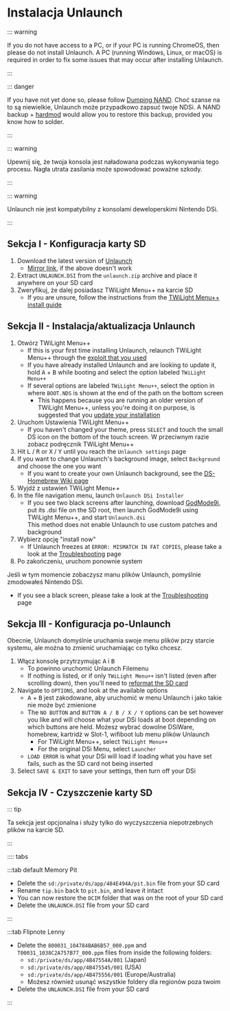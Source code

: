 # Instalacja Unlaunch

::: warning

If you do not have access to a PC, or if your PC is running ChromeOS, then please do not install Unlaunch. A PC (running Windows, Linux, or macOS) is required in order to fix some issues that may occur after installing Unlaunch.

:::

::: danger

If you have not yet done so, please follow [Dumping NAND](dumping-nand.html). Choć szanse na to są niewielkie, Unlaunch może przypadkowo zapsuć twoje NDSi. A NAND backup + [hardmod](https://wiki.ds-homebrew.com/ds-index/hardmod) would allow you to restore this backup, provided you know how to solder.

:::

::: warning

Upewnij się, że twoja konsola jest naładowana podczas wykonywania tego procesu. Nagła utrata zasilania może spowodować poważne szkody.

:::

::: warning

Unlaunch nie jest kompatybilny z konsolami deweloperskimi Nintendo DSi.

:::

## Sekcja I - Konfiguracja karty SD

1. Download the latest version of [Unlaunch](https://problemkaputt.de/unlaunch.zip)
   - [Mirror link](https://web.archive.org/web/20201112031436/https://problemkaputt.de/unlaunch.zip), if the above doesn't work
2. Extract `UNLAUNCH.DSI` from the `unlaunch.zip` archive and place it anywhere on your SD card
3. Zweryfikuj, że dalej posiadasz TWiLight Menu++ na karcie SD
   - If you are unsure, follow the instructions from the [TWiLight Menu++ install guide](https://wiki.ds-homebrew.com/twilightmenu/installing-dsi)

## Sekcja II - Instalacja/aktualizacja Unlaunch

1. Otwórz TWiLight Menu++
   - If this is your first time installing Unlaunch, relaunch TWiLight Menu++ through the [exploit that you used](launching-the-exploit.html)
   - If you have already installed Unlaunch and are looking to update it, hold <kbd class="face">A</kbd> + <kbd class="face">B</kbd> while booting and select the option labeled `TWiLight Menu++`
   - If several options are labeled `TWiLight Menu++`, select the option in where `BOOT.NDS` is shown at the end of the path on the bottom screen
     - This happens because you are running an older version of TWiLight Menu++, unless you're doing it on purpose, is suggested that you [update your installation](https://wiki.ds-homebrew.com/twilightmenu/updating-dsi)
2. Uruchom Ustawienia TWiLight Menu++
   - If you haven't changed your theme, press `SELECT` and touch the small DS icon on the bottom of the touch screen. W przeciwnym razie zobacz podręcznik TWiLight Menu++
3. Hit <kbd class="l">L</kbd> / <kbd class="r">R</kbd> or <kbd class="face">X</kbd> / <kbd class="face">Y</kbd> until you reach the `Unlaunch settings` page
4. If you want to change Unlaunch's background image, select `Background` and choose the one you want
   - If you want to create your own Unlaunch background, see the [DS-Homebrew Wiki page](https://wiki.ds-homebrew.com/twilightmenu/custom-unlaunch-backgrounds)
5. Wyjdź z ustawień TWiLight Menu++
6. In the file navigation menu, launch `Unlaunch DSi Installer`
   - If you see two black screens after launching, download [GodMode9i](https://github.com/DS-Homebrew/GodMode9i/releases), put its .dsi file on the SD root, then launch GodMode9i using TWiLight Menu++, and start `Unlaunch.dsi`\
     This method does not enable Unlaunch to use custom patches and background
7. Wybierz opcję "install now"
   - If Unlaunch freezes at `ERROR: MISMATCH IN FAT COPIES`, please take a look at the [Troubleshooting](troubleshooting.html) page
8. Po zakończeniu, uruchom ponownie system

Jeśli w tym momencie zobaczysz manu plików Unlaunch, pomyślnie zmodowałeś Nintendo DSi.

- If you see a black screen, please take a look at the [Troubleshooting](troubleshooting.html) page

## Sekcja III - Konfiguracja po-Unlaunch

Obecnie, Unlaunch domyślnie uruchamia swoje menu plików przy starcie systemu, ale można to zmienić uruchamiając co tylko chcesz.

1. Włącz konsolę przytrzymując <kbd class="face">A</kbd> i <kbd class="face">B</kbd>
   - To powinno uruchomić Unlaunch Filemenu
   - If nothing is listed, or if only `TWiLight Menu++` isn't listed (even after scrolling down), then you'll need to [reformat the SD card](sd-card-setup.html)
2. Navigate to `OPTIONS`, and look at the available options
   - <kbd class="face">A</kbd> + <kbd class="face">B</kbd> jest zakodowane, aby uruchomić w menu Unlaunch i jako takie nie może być zmienione
   - The `NO BUTTON` and `BUTTON A / B / X / Y` options can be set however you like and will choose what your DSi loads at boot depending on which buttons are held. Możesz wybrać dowolne DSiWare, homebrew, kartridż w Slot-1, wifiboot lub menu plików Unlaunch
     - For TWiLight Menu++, select  `TWiLight Menu++`
     - For the original DSi Menu, select `Launcher`
   - `LOAD ERROR` is what your DSi will load if loading what you have set fails, such as the SD card not being inserted
3. Select `SAVE & EXIT` to save your settings, then turn off your DSi

## Sekcja IV - Czyszczenie karty SD

::: tip

Ta sekcja jest opcjonalna i służy tylko do wyczyszczenia niepotrzebnych plików na karcie SD.

:::

:::: tabs

:::tab default Memory Pit

- Delete the `sd:/private/ds/app/484E494A/pit.bin` file from your SD card
- Rename `tip.bin` back to `pit.bin`, and leave it intact
- You can now restore the `DCIM` folder that was on the root of your SD card
- Delete the `UNLAUNCH.DSI` file from your SD card

:::

:::tab Flipnote Lenny

- Delete the `800031_104784BAB6B57_000.ppm` and `T00031_1038C2A757B77_000.ppm` files from inside the following folders:
  - `sd:/private/ds/app/4B47554A/001` (Japan)
  - `sd:/private/ds/app/4B475545/001` (USA)
  - `sd:/private/ds/app/4B475556/001` (Europe/Australia)
  - Możesz również usunąć wszystkie foldery dla regionów poza twoim
- Delete the `UNLAUNCH.DSI` file from your SD card

:::
